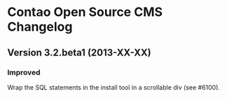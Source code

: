 Contao Open Source CMS Changelog
================================

Version 3.2.beta1 (2013-XX-XX)
------------------------------

### Improved
Wrap the SQL statements in the install tool in a scrollable div (see #6100).
